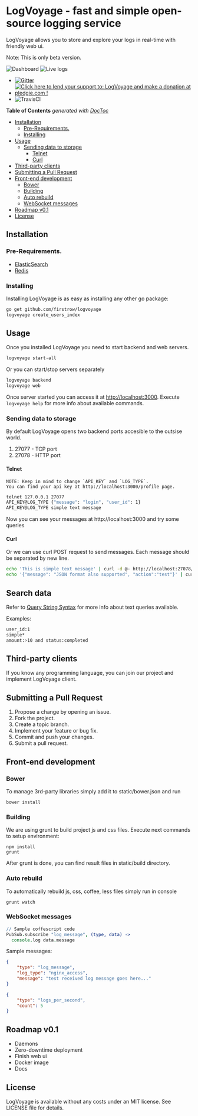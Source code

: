 # LogVoyage - fast and simple open-source logging service

LogVoyage allows you to store and explore your logs in real-time with friendly web ui.

Note: This is only beta version.

![Dashboard](https://raw.githubusercontent.com/firstrow/logvoyage/master/screenshots/dashboard.png)
![Live logs](https://raw.githubusercontent.com/firstrow/logvoyage/master/screenshots/live-logs.png)

* [![Gitter](https://badges.gitter.im/Join%20Chat.svg)](https://gitter.im/firstrow/logvoyage?utm_source=badge&utm_medium=badge&utm_campaign=pr-badge)
* <a href='https://pledgie.com/campaigns/28740'><img alt='Click here to lend your support to: LogVoyage and make a donation at pledgie.com !' src='https://pledgie.com/campaigns/28740.png?skin_name=chrome' border='0' ></a>
* ![TravisCI](https://api.travis-ci.org/firstrow/logvoyage.svg?branch=master)


<!-- START doctoc generated TOC please keep comment here to allow auto update -->
<!-- DON'T EDIT THIS SECTION, INSTEAD RE-RUN doctoc TO UPDATE -->
**Table of Contents**  *generated with [DocToc](https://github.com/thlorenz/doctoc)*

- [Installation](#installation)
  - [Pre-Requirements.](#pre-requirements)
  - [Installing](#installing)
- [Usage](#usage)
  - [Sending data to storage](#sending-data-to-storage)
    - [Telnet](#telnet)
    - [Curl](#curl)
- [Third-party clients](#third-party-clients)
- [Submitting a Pull Request](#submitting-a-pull-request)
- [Front-end development](#front-end-development)
  - [Bower](#bower)
  - [Building](#building)
  - [Auto rebuild](#auto-rebuild)
  - [WebSocket messages](#websocket-messages)
- [Roadmap v0.1](#roadmap-v01)
- [License](#license)

<!-- END doctoc generated TOC please keep comment here to allow auto update -->

## Installation

### Pre-Requirements.
- [ElasticSearch](https://gist.github.com/firstrow/f57bc873cfd6839b6ea8)
- [Redis](http://redis.io/topics/quickstart)

### Installing
Installing LogVoyage is as easy as installing any other go package:
``` bash
go get github.com/firstrow/logvoyage
logvoyage create_users_index
```

## Usage
Once you installed LogVoyage you need to start backend and web servers.
``` bash
logvoyage start-all
```
Or you can start/stop servers separately
``` bash
logvoyage backend
logvoyage web
```
Once server started you can access it at [http://localhost:3000](http://localhost:3000).
Execute `logvoyage help` for more info about available commands.

### Sending data to storage
By default LogVoyage opens two backend ports accesible to the outsise world.

1. 27077 - TCP port
2. 27078 - HTTP port

#### Telnet

```
NOTE: Keep in mind to change `API_KEY` and `LOG_TYPE`.
You can find your api key at http://localhost:3000/profile page.
```

``` bash
telnet 127.0.0.1 27077
API_KEY@LOG_TYPE {"message": "login", "user_id": 1}
API_KEY@LOG_TYPE simple text message
```

Now you can see your messages at http://localhost:3000 and try some queries

#### Curl

Or we can use curl POST request to send messages. Each message should be separated by new line.

``` bash
echo 'This is simple text message' | curl -d @- http://localhost:27078/bulk\?apiKey\=API_KEY\&type\=LOG_TYPE
echo '{"message": "JSON format also supported", "action":"test"}' | curl -d @- http://localhost:27078/bulk\?apiKey\=API_KEY\&type\=LOG_TYPE
```

## Search data
Refer to [Query String Syntax](http://www.elastic.co/guide/en/elasticsearch/reference/1.x/query-dsl-query-string-query.html#query-string-syntax)
for more info about text queries available.

Examples:

``` bash
user_id:1
simple*
amount:>10 and status:completed
```

## Third-party clients
If you know any programming language, you can join our project and implement
LogVoyage client.

## Submitting a Pull Request

1. Propose a change by opening an issue.
2. Fork the project.
3. Create a topic branch.
4. Implement your feature or bug fix.
5. Commit and push your changes.
6. Submit a pull request.

## Front-end development
### Bower
To manage 3rd-party libraries simply add it to static/bower.json and run
```
bower install
```

### Building
We are using grunt to build project js and css files.
Execute next commands to setup environment:
```
npm install
grunt
```
After grunt is done, you can find result files in static/build directory.

### Auto rebuild
To automatically rebuild js, css, coffee, less files simply run in console
```
grunt watch
```

### WebSocket messages
``` coffee
// Sample coffescript code
PubSub.subscribe "log_message", (type, data) ->
  console.log data.message
```

Sample messages:

``` json
{
	"type": "log_message",
	"log_type": "nginx_access",
	"message": "test received log message goes here..."
}
```

``` json
{
	"type": "logs_per_second",
	"count": 5
}
```

## Roadmap v0.1
- Daemons
- Zero-downtime deployment
- Finish web ui
- Docker image
- Docs

## License
LogVoyage is available without any costs under an MIT license. See LICENSE file
for details.
